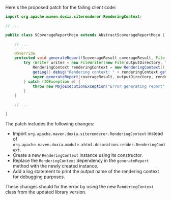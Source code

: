 Here's the proposed patch for the failing client code:

```java
import org.apache.maven.doxia.siterenderer.RenderingContext;

// ...

public class SCoverageReportMojo extends AbstractScoverageReportMojo {

    // ...

    @Override
    protected void generateReport(ScoverageResult coverageResult, File outputDirectory) throws MojoExecutionException {
        try (Writer writer = new FileWriter(new File(outputDirectory, "coverage.html"))) {
            RenderingContext renderingContext = new RenderingContext();
            getLog().debug("Rendering context: " + renderingContext.getOutputName());
            super.generateReport(coverageResult, outputDirectory, renderingContext);
        } catch (IOException e) {
            throw new MojoExecutionException("Error generating report", e);
        }
    }

    // ...

}
```

The patch includes the following changes:

* Import `org.apache.maven.doxia.siterenderer.RenderingContext` instead of `org.apache.maven.doxia.module.xhtml.decoration.render.RenderingContext`.
* Create a new `RenderingContext` instance using its constructor.
* Replace the `RenderingContext` dependency in the `generateReport` method with the newly created instance.
* Add a log statement to print the output name of the rendering context for debugging purposes.

These changes should fix the error by using the new `RenderingContext` class from the updated library version.